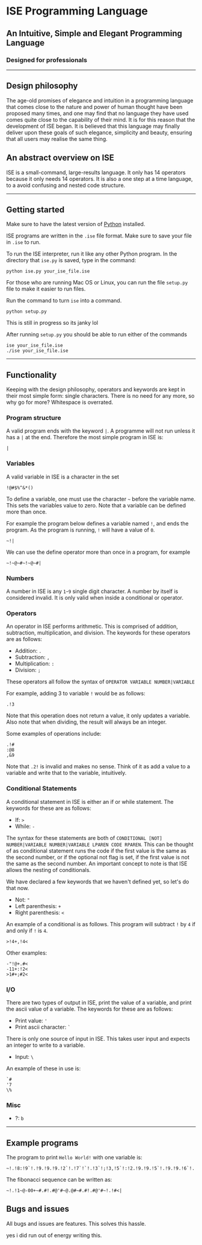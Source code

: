 # ISE Programming Language

## An Intuitive, Simple and Elegant Programming Language

### Designed for professionals

---

## Design philosophy

The age-old promises of elegance and intuition in a programming language that comes close to the nature and power of human thought have been proposed many times, and one may find that no language they have used comes quite close to the capability of their mind. It is for this reason that the development of ISE began. It is believed that this language may finally deliver upon these goals of such elegance, simplicity and beauty, ensuring that all users may realise the same thing.

## An abstract overview on ISE

ISE is a small-command, large-results language. It only has 14 operators because it only needs 14 operators. It is also a one step at a time language, to a avoid confusing and nested code structure. 

---

## Getting started

Make sure to have the latest version of [Python](https://www.python.org/downloads/) installed.

ISE programs are written in the `.ise` file format. Make sure to save your file in `.ise` to run. 

To run the ISE interpreter, run it like any other Python program. In the directory that `ise.py` is saved, type in the command:
```
python ise.py your_ise_file.ise
```

For those who are running Mac OS or Linux, you can run the file `setup.py` file to make it easier to run files. 

Run the command to turn `ise` into a command.
```
python setup.py
```
This is still in progress so its janky lol

After running `setup.py` you should be able to run either of the commands
```
ise your_ise_file.ise
./ise your_ise_file.ise
```

---

## Functionality

Keeping with the design philosophy, operators and keywords are kept in their most simple form: single characters. There is no need for any more, so why go for more? Whitespace is overrated.

### Program structure

A valid program ends with the keyword `|`. A programme will not run unless it has a `|` at the end. 
Therefore the most simple program in ISE is:

```
|
```

### Variables

A valid variable in ISE is a character in the set

```
!@#$%^&*()
```

To define a variable, one must use the character `~` before the variable name. This sets the variables value to zero. Note that a variable can be defined more than once. 

For example the program below defines a variable named `!`, and ends the program. As the program is running, `!` will have a value of `0`.

```
~!|
```

We can use the define operator more than once in a program, for example

```
~!~@~#~!~@~#|
```


### Numbers

A number in ISE is any `1`-`9` single digit character. A number by itself is considered invalid. It is only valid when inside a conditional or operator.

### Operators

An operator in ISE performs arithmetic. This is comprised of addition, subtraction, multiplication, and division. The keywords for these operators are as follows:

- Addition: `.`
- Subtraction: `,`
- Multiplication: `:`
- Division: `;`

These operators all follow the syntax of `OPERATOR VARIABLE NUMBER|VARIABLE`

For example, adding 3 to variable `!` would be as follows:

```
.!3
```

Note that this operation does not return a value, it only updates a variable. Also note that when dividing, the result will always be an integer.

Some examples of operations include:

```
.!#
:@8
,&9
```

Note that `.2!` is invalid and makes no sense. Think of it as add a value to a variable and write that to the variable, intuitively. 

### Conditional Statements

A conditional statement in ISE is either an if or while statement. The keywords for these are as follows:

- If: `>`
- While: `-`

The syntax for these statements are both of `CONDITIONAL [NOT] NUMBER|VARIABLE NUMBER|VARIABLE LPAREN CODE RPAREN`. This can be thought of as conditional statement runs the code if the first value is the same as the second number, or if the optional not flag is set, if the first value is not the same as the second number. An important concept to note is that ISE allows the nesting of conditionals.

We have declared a few keywords that we haven't defined yet, so let's do that now.

- Not: `"`
- Left parenthesis: `+`
- Right parenthesis: `<`

An example of a conditional is as follows. This program will subtract `!` by `4` if and only if `!` is `4`.

```
>!4+,!4<
```



Other examples:
```
-"!@+.#<
-11+:!2<
>1#+;#2<
```

### I/O

There are two types of output in ISE, print the value of a variable, and print the ascii value of a variable. The keywords for these are as follows:

- Print value: `'`
- Print ascii character: `` ` ``

There is only one source of input in ISE. This takes user input and expects an integer to write to a variable.

- Input: `\`

An example of these in use is:

```
`#
'7
\%
```

### Misc

- ?: `b`

---

## Example programs

The program to print `Hello World!` with one variable is:
```
~!.!8:!9`!.!9.!9.!9.!2`!.!7`!`!.!3`!;!3,!5`!:!2.!9.!9.!5`!.!9.!9.!6`!.!3`!,!6`!,!8`!;!3`!|
```

The fibonacci sequence can be written as:
```
~!.!1~@-00+~#.#!.#@'#~@.@#~#.#!.#@'#~!.!#<|
```

## Bugs and issues

All bugs and issues are features. This solves this hassle.

yes i did run out of energy writing this.
